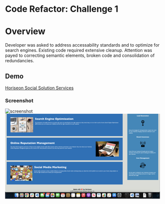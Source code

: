 # Code Refactor: Challenge 1
# Overview
Developer was asked to address accessability standards and to optimize for search engines.  Existing code required extensive cleanup. Attention was payed to correcting semantic elements, broken code and consolidation of redundancies. 

## Demo
[Horiseon Social Solution Services](https://urbanearthymama.github.io/Challenge-1/)


### Screenshot 
![screenshot](images/horiseon-header.png)
![screenshot2](images/horiseon-body.png)
